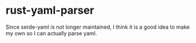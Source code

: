 # rust-yaml-parser
Since serde-yaml is not longer maintained, I think it is a good idea to make my own so I can actually parse yaml.
